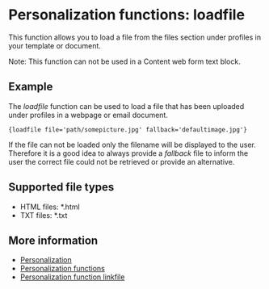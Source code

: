 # Personalization functions: loadfile

This function allows you to load a file from the files section under 
profiles in your template or document.

Note: This function can not be used in a Content web form text block.

## Example

The *loadfile* function can be used to load a file that has been uploaded 
under profiles in a webpage or email document.

`{loadfile file='path/somepicture.jpg' fallback='defaultimage.jpg'}`

If the file can not be loaded only the filename will be displayed to the 
user. Therefore it is a good idea to always provide a *fallback* file to 
inform the user the correct file could not be retrieved or provide an 
alternative.

## Supported file types

* HTML files: *.html
* TXT files: *.txt

## More information

* [Personalization](./personalization)
* [Personalization functions](./personalization-functions)
* [Personalization function linkfile](./personalization-functions-linkfile)
